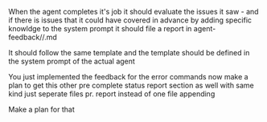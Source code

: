 When the agent completes it's job it should evaluate the issues it saw - and if there is issues that it could have covered in advance by adding specific knowldge to the system prompt it should file a report in agent-feedback/<agent name>/<name of report>.md

It should follow the same template and the template should be defined in the system prompt of the actual agent

You just implemented the feedback for the error commands now make a plan to get this other pre complete status report section as well with same kind just seperate files pr. report instead of one file appending

Make a plan for that